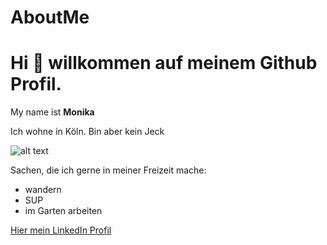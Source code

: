 # AboutMe
# Hi :wave: willkommen auf meinem Github Profil.
My name ist **Monika**

Ich wohne in Köln. Bin aber kein Jeck

![alt text](https://media3.giphy.com/media/3o84TV4t81nwhqirh6/giphy.gif?cid=ecf05e47w4o4yjrztziuhpbp9iz8z29p4eeqvt93wgptnnla&rid=giphy.gif&ct=g)

Sachen, die ich gerne in meiner Freizeit mache:

- wandern
- SUP
- im Garten arbeiten

[Hier mein LinkedIn Profil](https://www.linkedin.com/in/monika-moj-26252018a/)
